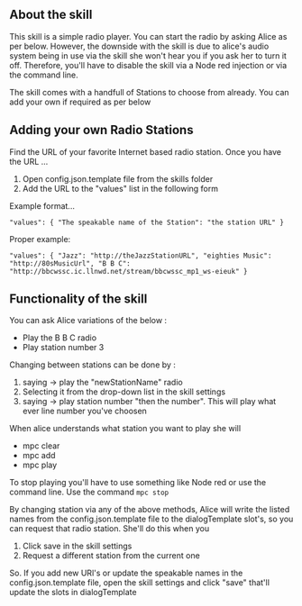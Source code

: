 ## About the skill

This skill is a simple radio player. You can start the radio by asking Alice as per below. However, the downside with
the skill is due to alice's audio system being in use via the skill she won't hear you if you ask her to turn it off. 
Therefore, you'll have to disable the skill via a Node red injection or via the command line.

The skill comes with a handfull of Stations to choose from already. You can add your own if required as per below

## Adding your own Radio Stations

Find the URL of your favorite Internet based radio station. Once you have the URL ...

1. Open config.json.template file from the skills folder
2. Add the URL to the "values" list in the following form

Example format...

``
"values": {
			"The speakable name of the Station": "the station URL"
			}
``	
		
Proper example:

``
"values": {
			"Jazz": "http://theJazzStationURL",
			"eighties Music": "http://80sMusicUrl",
			"B B C": "http://bbcwssc.ic.llnwd.net/stream/bbcwssc_mp1_ws-eieuk"
			}
``			

## Functionality of the skill

You can ask Alice variations of the below :

- Play the B B C radio 
- Play station number 3

Changing between stations can be done by :

1. saying -> play the "newStationName" radio
2. Selecting it from the drop-down list in the skill settings
3. saying -> play station number "then the number". This will play what ever line number you've choosen 

When alice understands what station you want to play she will

- mpc clear
- mpc add
- mpc play

To stop playing you'll have to use something like Node red or use the command line. Use the command ```mpc stop```

By changing station via any of the above methods, Alice will write the listed names from the config.json.template file
to the dialogTemplate slot's, so you can request that radio station. She'll do this when you 

1. Click save in the skill settings
2. Request a different station from the current one

So. If you add new URl's or update the speakable names in the config.json.template file, open the skill settings
and click "save" that'll update the slots in dialogTemplate

